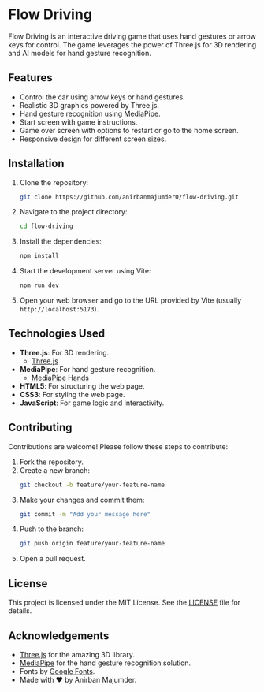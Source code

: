 # Flow Driving

Flow Driving is an interactive driving game that uses hand gestures or arrow keys for control. The game leverages the power of Three.js for 3D rendering and AI models for hand gesture recognition.

## Features

- Control the car using arrow keys or hand gestures.
- Realistic 3D graphics powered by Three.js.
- Hand gesture recognition using MediaPipe.
- Start screen with game instructions.
- Game over screen with options to restart or go to the home screen.
- Responsive design for different screen sizes.

## Installation

1. Clone the repository:
    ```sh
    git clone https://github.com/anirbanmajumder0/flow-driving.git
    ```
2. Navigate to the project directory:
    ```sh
    cd flow-driving
    ```
3. Install the dependencies:
    ```sh
    npm install
    ```
4. Start the development server using Vite:
    ```sh
    npm run dev
    ```
5. Open your web browser and go to the URL provided by Vite (usually `http://localhost:5173`).

## Technologies Used

- **Three.js**: For 3D rendering.
    - [Three.js](https://threejs.org/)
- **MediaPipe**: For hand gesture recognition.
    - [MediaPipe Hands](https://github.com/google-ai-edge/mediapipe/)
- **HTML5**: For structuring the web page.
- **CSS3**: For styling the web page.
- **JavaScript**: For game logic and interactivity.

## Contributing

Contributions are welcome! Please follow these steps to contribute:

1. Fork the repository.
2. Create a new branch:
    ```sh
    git checkout -b feature/your-feature-name
    ```
3. Make your changes and commit them:
    ```sh
    git commit -m "Add your message here"
    ```
4. Push to the branch:
    ```sh
    git push origin feature/your-feature-name
    ```
5. Open a pull request.

## License

This project is licensed under the MIT License. See the [LICENSE](LICENSE) file for details.

## Acknowledgements

- [Three.js](https://threejs.org/) for the amazing 3D library.
- [MediaPipe](https://github.com/google-ai-edge/mediapipe/) for the hand gesture recognition solution.
- Fonts by [Google Fonts](https://fonts.google.com/).
- Made with ❤️ by Anirban Majumder.

